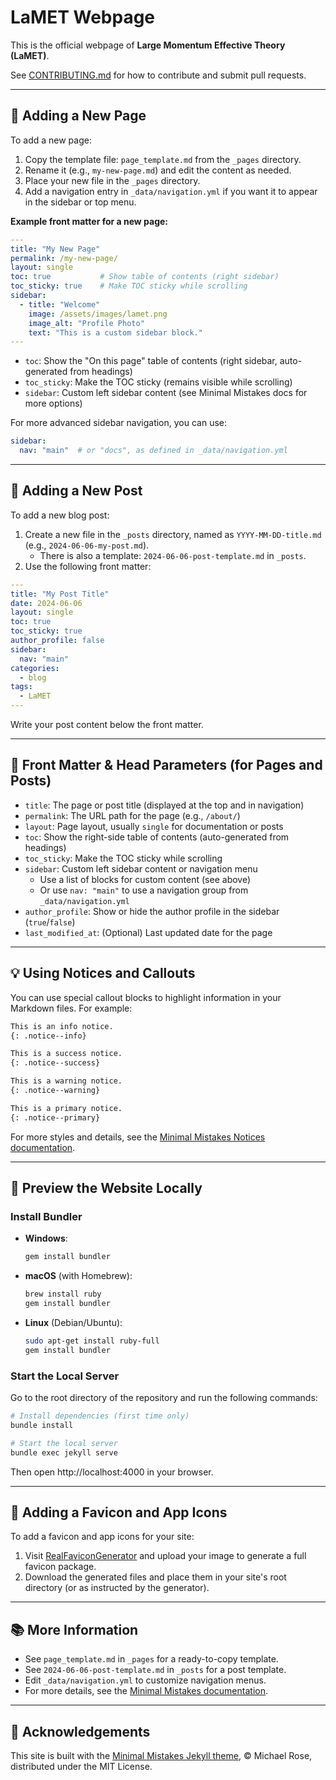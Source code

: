 # LaMET Webpage

This is the official webpage of **Large Momentum Effective Theory (LaMET)**.

See [CONTRIBUTING.md](CONTRIBUTING.md) for how to contribute and submit pull requests.

---

## 📄 Adding a New Page

To add a new page:
1. Copy the template file: `page_template.md` from the `_pages` directory.
2. Rename it (e.g., `my-new-page.md`) and edit the content as needed.
3. Place your new file in the `_pages` directory.
4. Add a navigation entry in `_data/navigation.yml` if you want it to appear in the sidebar or top menu.

**Example front matter for a new page:**
```yaml
---
title: "My New Page"
permalink: /my-new-page/
layout: single
toc: true           # Show table of contents (right sidebar)
toc_sticky: true    # Make TOC sticky while scrolling
sidebar:
  - title: "Welcome"
    image: /assets/images/lamet.png
    image_alt: "Profile Photo"
    text: "This is a custom sidebar block."
---
```

- `toc`: Show the "On this page" table of contents (right sidebar, auto-generated from headings)
- `toc_sticky`: Make the TOC sticky (remains visible while scrolling)
- `sidebar`: Custom left sidebar content (see Minimal Mistakes docs for more options)

For more advanced sidebar navigation, you can use:
```yaml
sidebar:
  nav: "main"  # or "docs", as defined in _data/navigation.yml
```

---

## 📝 Adding a New Post

To add a new blog post:
1. Create a new file in the `_posts` directory, named as `YYYY-MM-DD-title.md` (e.g., `2024-06-06-my-post.md`).
   - There is also a template: `2024-06-06-post-template.md` in `_posts`.
2. Use the following front matter:

```yaml
---
title: "My Post Title"
date: 2024-06-06
layout: single
toc: true
toc_sticky: true
author_profile: false
sidebar:
  nav: "main"
categories:
  - blog
tags:
  - LaMET
---
```

Write your post content below the front matter.

---

## 🧩 Front Matter & Head Parameters (for Pages and Posts)

- `title`: The page or post title (displayed at the top and in navigation)
- `permalink`: The URL path for the page (e.g., `/about/`)
- `layout`: Page layout, usually `single` for documentation or posts
- `toc`: Show the right-side table of contents (auto-generated from headings)
- `toc_sticky`: Make the TOC sticky while scrolling
- `sidebar`: Custom left sidebar content or navigation menu
    - Use a list of blocks for custom content (see above)
    - Or use `nav: "main"` to use a navigation group from `_data/navigation.yml`
- `author_profile`: Show or hide the author profile in the sidebar (`true`/`false`)
- `last_modified_at`: (Optional) Last updated date for the page

---

## 💡 Using Notices and Callouts

You can use special callout blocks to highlight information in your Markdown files. For example:

```markdown
This is an info notice.
{: .notice--info}

This is a success notice.
{: .notice--success}

This is a warning notice.
{: .notice--warning}

This is a primary notice.
{: .notice--primary}
```

For more styles and details, see the [Minimal Mistakes Notices documentation](https://mmistakes.github.io/minimal-mistakes/post%20formats/post-notice/).

---

## 🚀 Preview the Website Locally

### Install Bundler

- **Windows**:
  ```bash
  gem install bundler
  ```
- **macOS** (with Homebrew):
  ```bash
  brew install ruby
  gem install bundler
  ```
- **Linux** (Debian/Ubuntu):
  ```bash
  sudo apt-get install ruby-full
  gem install bundler
  ```

### Start the Local Server

Go to the root directory of the repository and run the following commands:

```bash
# Install dependencies (first time only)
bundle install

# Start the local server
bundle exec jekyll serve
```

Then open http://localhost:4000 in your browser.

---

## 🎨 Adding a Favicon and App Icons

To add a favicon and app icons for your site:

1. Visit [RealFaviconGenerator](https://realfavicongenerator.net/) and upload your image to generate a full favicon package.
2. Download the generated files and place them in your site's root directory (or as instructed by the generator).

---

## 📚 More Information
- See `page_template.md` in `_pages` for a ready-to-copy template.
- See `2024-06-06-post-template.md` in `_posts` for a post template.
- Edit `_data/navigation.yml` to customize navigation menus.
- For more details, see the [Minimal Mistakes documentation](https://mmistakes.github.io/minimal-mistakes/docs/).

---

## 📜 Acknowledgements

This site is built with the [Minimal Mistakes Jekyll theme](https://github.com/mmistakes/minimal-mistakes), © Michael Rose, distributed under the MIT License.


